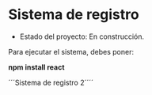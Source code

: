 <h1> Sistema de registro </h1>

- Estado del proyecto: En construcción.

Para ejecutar el sistema, debes poner:

**npm install react**

´´´Sistema de registro 2´´´´
